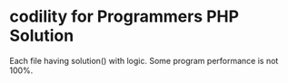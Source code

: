 # codility for Programmers PHP Solution

Each file having solution() with logic. Some program performance is not 100%.

